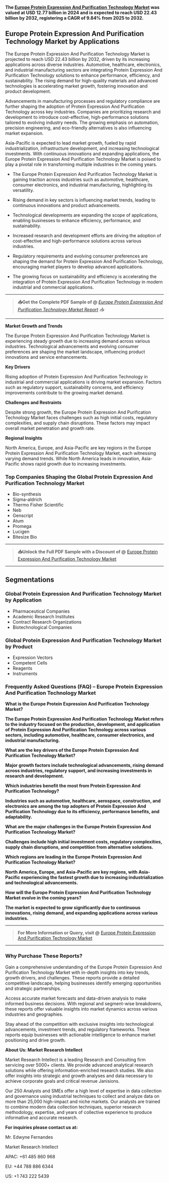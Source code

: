 <p><strong>The <a href="https://www.marketresearchintellect.com/download-sample/?rid=192945&amp;utm_source=Pulse-April-Europe&amp;utm_medium=852">Europe Protein Expression And Purification Technology Market</a> was valued at USD 12.77 billion in 2024 and is expected to reach USD 22.43 billion by 2032, registering a CAGR of 9.84% from 2025 to 2032.</strong></p><h2>Europe Protein Expression And Purification Technology Market by Applications&nbsp;</h2><p><p>The Europe Protein Expression And Purification Technology Market is projected to reach USD 22.43 billion by 2032, driven by its increasing applications across diverse industries. Automotive, healthcare, electronics, and industrial manufacturing sectors are integrating Protein Expression And Purification Technology solutions to enhance performance, efficiency, and sustainability. The rising demand for high-quality materials and advanced technologies is accelerating market growth, fostering innovation and product development.</p><p>Advancements in manufacturing processes and regulatory compliance are further shaping the adoption of Protein Expression And Purification Technology across key industries. Companies are prioritizing research and development to introduce cost-effective, high-performance solutions tailored to evolving industry needs. The growing emphasis on automation, precision engineering, and eco-friendly alternatives is also influencing market expansion.</p><p>Asia-Pacific is expected to lead market growth, fueled by rapid industrialization, infrastructure development, and increasing technological investments. With continuous innovations and expanding applications, the Europe Protein Expression And Purification Technology Market is poised to play a pivotal role in transforming multiple industries in the coming years.</p></p><ul><li><p>The Europe Protein Expression And Purification Technology Market is gaining traction across industries such as automotive, healthcare, consumer electronics, and industrial manufacturing, highlighting its versatility.</p></li><li><p>Rising demand in key sectors is influencing market trends, leading to continuous innovations and product advancements.</p></li><li><p>Technological developments are expanding the scope of applications, enabling businesses to enhance efficiency, performance, and sustainability.</p></li><li><p>Increased research and development efforts are driving the adoption of cost-effective and high-performance solutions across various industries.</p></li><li><p>Regulatory requirements and evolving consumer preferences are shaping the demand for Protein Expression And Purification Technology, encouraging market players to develop advanced applications.</p></li><li><p>The growing focus on sustainability and efficiency is accelerating the integration of Protein Expression And Purification Technology in modern industrial and commercial applications.</p></li></ul><hr /><blockquote><p><strong><span class="font-[700]">📥Get the Complete PDF Sample of @ </span></strong><em><span class="font-[700]"><a href="https://www.marketresearchintellect.com/download-sample/?rid=192945&amp;utm_source=Pulse-April-Europe&amp;utm_medium=852" target="_blank" data-tracking-control-name="article-ssr-frontend-pulse_little-text-block" data-tracking-will-navigate="" data-test-link="">Europe Protein Expression And Purification Technology Market Report</a>&nbsp;📥</span></em></p></blockquote><hr /><p class="" data-start="77" data-end="360"><strong data-start="77" data-end="105">Market Growth and Trends</strong></p><p class="" data-start="77" data-end="360">The Europe Protein Expression And Purification Technology Market is experiencing steady growth due to increasing demand across various industries. Technological advancements and evolving consumer preferences are shaping the market landscape, influencing product innovations and service enhancements.</p><p class="" data-start="362" data-end="606"><strong data-start="362" data-end="377">Key Drivers</strong></p><p class="" data-start="362" data-end="606">Rising adoption of Protein Expression And Purification Technology in industrial and commercial applications is driving market expansion. Factors such as regulatory support, sustainability concerns, and efficiency improvements contribute to the growing market demand.</p><p class="" data-start="608" data-end="849"><strong data-start="608" data-end="637">Challenges and Restraints</strong></p><p class="" data-start="608" data-end="849">Despite strong growth, the Europe Protein Expression And Purification Technology Market faces challenges such as high initial costs, regulatory complexities, and supply chain disruptions. These factors may impact overall market penetration and growth rate.</p><p class="" data-start="851" data-end="1095"><strong data-start="851" data-end="872">Regional Insights</strong></p><p class="" data-start="851" data-end="1095">North America, Europe, and Asia-Pacific are key regions in the Europe Protein Expression And Purification Technology Market, each witnessing varying demand trends. While North America leads in innovation, Asia-Pacific shows rapid growth due to increasing investments.</p><p><h3>Top Companies Shaping the Global Protein Expression And Purification Technology Market </h3><ul><li>Bio-synthesis</li><li>Sigma-aldrich</li><li>Thermo Fisher Scientific</li><li>Neb</li><li>Genscript</li><li>Atum</li><li>Promega</li><li>Lucigen</li><li>Bitesize Bio</li></ul></p><hr /><blockquote><p><strong>📥Unlock the Full PDF Sample with a Discount of @</strong> <a href="https://www.marketresearchintellect.com/ask-for-discount/?rid=192945&amp;utm_source=Pulse-April-Europe&amp;utm_medium=852">Europe Protein Expression And Purification Technology Market</a></p></blockquote><hr /><p><h2>Segmentations</h2><h3>Global Protein Expression And Purification Technology Market by Application</h3><ul><li>Pharmaceutical Companies</li><li>Academic Research Institutes</li><li>Contract Research Organizations</li><li>Biotechnological Companies</li></ul><h3>Global Protein Expression And Purification Technology Market by Product</h3><ul><li>Expression Vectors</li><li>Competent Cells</li><li>Reagents</li><li>Instruments</li></ul></p><h3><strong>Frequently Asked Questions (FAQ) &ndash; Europe Protein Expression And Purification Technology Market</strong></h3><p><strong>What is the Europe Protein Expression And Purification Technology Market?</strong></p><p><strong>The Europe Protein Expression And Purification Technology Market refers to the industry focused on the production, development, and application of Protein Expression And Purification Technology across various sectors, including automotive, healthcare, consumer electronics, and industrial manufacturing.</strong></p><p><strong>What are the key drivers of the Europe Protein Expression And Purification Technology Market?</strong></p><p><strong>Major growth factors include technological advancements, rising demand across industries, regulatory support, and increasing investments in research and development.</strong></p><p><strong>Which industries benefit the most from Protein Expression And Purification Technology?</strong></p><p><strong>Industries such as automotive, healthcare, aerospace, construction, and electronics are among the top adopters of Protein Expression And Purification Technology due to its efficiency, performance benefits, and adaptability.</strong></p><p><strong>What are the major challenges in the Europe Protein Expression And Purification Technology Market?</strong></p><p><strong>Challenges include high initial investment costs, regulatory complexities, supply chain disruptions, and competition from alternative solutions.</strong></p><p><strong>Which regions are leading in the Europe Protein Expression And Purification Technology Market?</strong></p><p><strong>North America, Europe, and Asia-Pacific are key regions, with Asia-Pacific experiencing the fastest growth due to increasing industrialization and technological advancements.</strong></p><p><strong>How will the Europe Protein Expression And Purification Technology Market evolve in the coming years?</strong></p><p><strong>The market is expected to grow significantly due to continuous innovations, rising demand, and expanding applications across various industries.</strong></p><hr /><blockquote><p><span class="font-[700]"><strong>For More Information or Query, visit&nbsp;@</strong>&nbsp;</span><span class="font-[700]"><a href="https://www.marketresearchintellect.com/product/global-protein-expression-and-purification-technology-market-size-and-forecast/?utm_source=Linkedin&utm_medium=852" target="_blank" data-tracking-control-name="article-ssr-frontend-pulse_little-text-block" data-tracking-will-navigate="" data-test-link="">Europe Protein Expression And Purification Technology Market</a></span></p></blockquote><hr /><h3><strong data-start="0" data-end="31">Why Purchase These Reports?</strong></h3><p class="" data-start="35" data-end="297">Gain a comprehensive understanding of the Europe Protein Expression And Purification Technology Market with in-depth insights into key trends, growth drivers, and challenges. These reports provide a detailed competitive landscape, helping businesses identify emerging opportunities and strategic partnerships.</p><p class="" data-start="299" data-end="540">Access accurate market forecasts and data-driven analysis to make informed business decisions. With regional and segment-wise breakdowns, these reports offer valuable insights into market dynamics across various industries and geographies.</p><p class="" data-start="542" data-end="784">Stay ahead of the competition with exclusive insights into technological advancements, investment trends, and regulatory frameworks. These reports equip businesses with actionable intelligence to enhance market positioning and drive growth.</p><p><strong><span class="font-[700]">About Us: Market Research Intellect</span></strong></p><p><span class="">Market Research Intellect is a leading Research and Consulting firm servicing over 5000+ clients. We provide advanced analytical research solutions while offering information-enriched research studies.&nbsp;</span>We also offer insights into strategic and growth analyses and data necessary to achieve corporate goals and critical revenue Janisions.</p><p><span class="">Our 250 Analysts and SMEs offer a high level of expertise in data collection and governance using industrial techniques to collect and analyze data on more than 25,000 high-impact and niche markets. Our analysts are trained to combine modern data collection techniques, superior research methodology, expertise, and years of collective experience to produce informative and accurate research.</span></p><p><strong>For inquiries please contact us at:</strong></p><p>Mr. Edwyne Fernandes</p><p>Market Research Intellect</p><p>APAC: +61 485 860 968</p><p>EU: +44 788 886 6344</p><p>US: +1 743 222 5439</p>